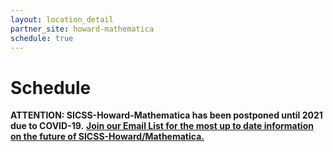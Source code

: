 ```yaml
---
layout: location_detail
partner_site: howard-mathematica
schedule: true
---
```



# Schedule

**ATTENTION: SICSS-Howard-Mathematica has been postponed until 2021 due to COVID-19.**
<b>[Join our Email List for the most up to date information on the future of SICSS-Howard/Mathematica.](https://docs.google.com/forms/d/17poF12b9iLVCND-qUErcu7XluNlVDQq07syOeGOSMkY/viewform?edit_requested=true)</b>
